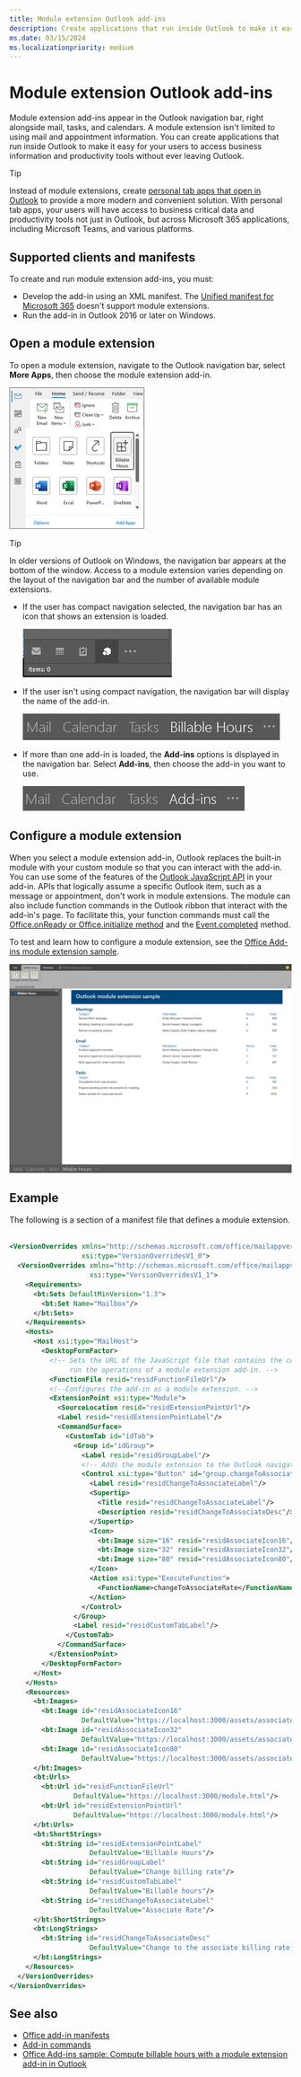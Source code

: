 ```yaml
---
title: Module extension Outlook add-ins
description: Create applications that run inside Outlook to make it easy for your users to access business information and productivity tools without ever leaving Outlook.
ms.date: 03/15/2024
ms.localizationpriority: medium
---
```


# Module extension Outlook add-ins

Module extension add-ins appear in the Outlook navigation bar, right alongside mail, tasks, and calendars. A module extension isn't limited to using mail and appointment information. You can create applications that run inside Outlook to make it easy for your users to access business information and productivity tools without ever leaving Outlook.

> [!TIP]
> Instead of module extensions, create [personal tab apps that open in Outlook](/microsoftteams/platform/m365-apps/extend-m365-teams-personal-tab) to provide a more modern and convenient solution. With personal tab apps, your users will have access to business critical data and productivity tools not just in Outlook, but across Microsoft 365 applications, including Microsoft Teams, and various platforms.

## Supported clients and manifests

To create and run module extension add-ins, you must:

- Develop the add-in using an XML manifest. The [Unified manifest for Microsoft 365](../develop/json-manifest-overview.md) doesn't support module extensions.
- Run the add-in in Outlook 2016 or later on Windows.

## Open a module extension

To open a module extension, navigate to the Outlook navigation bar, select **More Apps**, then choose the module extension add-in.

![Available modules and module extension add-ins in the More Apps flyout.](../images/outlook-updated-navigation-bar.png)

> [!TIP]
> In older versions of Outlook on Windows, the navigation bar appears at the bottom of the window. Access to a module extension varies depending on the layout of the navigation bar and the number of available module extensions.
>
> - If the user has compact navigation selected, the navigation bar has an icon that shows an extension is loaded.
>
>   ![Icons of the modules and add-ins displayed in a compact navigation bar.](../images/outlook-module-navigationbar-compact.png)
> - If the user isn't using compact navigation, the navigation bar will display the name of the add-in.
>
>   ![The names of the modules and add-ins shown in an expanded navigation bar.](../images/outlook-module-navigationbar-one.png)
> - If more than one add-in is loaded, the **Add-ins** options is displayed in the navigation bar. Select **Add-ins**, then choose the add-in you want to use.
>
>   ![The Add-ins option displayed in the navigation bar if more than one add-in is loaded.](../images/outlook-module-navigationbar-more.png)

## Configure a module extension

When you select a module extension add-in, Outlook replaces the built-in module with your custom module so that you can interact with the add-in. You can use some of the features of the [Outlook JavaScript API](/javascript/api/outlook) in your add-in. APIs that logically assume a specific Outlook item, such as a message or appointment, don't work in module extensions. The module can also include function commands in the Outlook ribbon that interact with the add-in's page. To facilitate this, your function commands must call the [Office.onReady or Office.initialize method](../develop/initialize-add-in.md) and the [Event.completed](/javascript/api/office/office.addincommands.event#office-office-addincommands-event-completed-member(1)) method.

To test and learn how to configure a module extension, see the [Office Add-ins module extension sample](https://github.com/OfficeDev/Outlook-Add-in-JavaScript-ModuleExtension).

![The user interface of a sample module extension.](../images/outlook-module-extension.png)

## Example

The following is a section of a manifest file that defines a module extension.

```xml

<VersionOverrides xmlns="http://schemas.microsoft.com/office/mailappversionoverrides"
                  xsi:type="VersionOverridesV1_0">
  <VersionOverrides xmlns="http://schemas.microsoft.com/office/mailappversionoverrides/1.1"
                    xsi:type="VersionOverridesV1_1">
    <Requirements>
      <bt:Sets DefaultMinVersion="1.3">
        <bt:Set Name="Mailbox"/>
      </bt:Sets>
    </Requirements>
    <Hosts>
      <Host xsi:type="MailHost">
        <DesktopFormFactor>
          <!-- Sets the URL of the JavaScript file that contains the code to
               run the operations of a module extension add-in. -->
          <FunctionFile resid="residFunctionFileUrl"/>
          <!--Configures the add-in as a module extension. -->
          <ExtensionPoint xsi:type="Module">
            <SourceLocation resid="residExtensionPointUrl"/>
            <Label resid="residExtensionPointLabel"/>
            <CommandSurface>
              <CustomTab id="idTab">
                <Group id="idGroup">
                  <Label resid="residGroupLabel"/>
                  <!-- Adds the module extension to the Outlook navigation bar. -->
                  <Control xsi:type="Button" id="group.changeToAssociate">
                    <Label resid="residChangeToAssociateLabel"/>
                    <Supertip>
                      <Title resid="residChangeToAssociateLabel"/>
                      <Description resid="residChangeToAssociateDesc"/>
                    </Supertip>
                    <Icon>
                      <bt:Image size="16" resid="residAssociateIcon16"/>
                      <bt:Image size="32" resid="residAssociateIcon32"/>
                      <bt:Image size="80" resid="residAssociateIcon80"/>
                    </Icon>
                    <Action xsi:type="ExecuteFunction">
                      <FunctionName>changeToAssociateRate</FunctionName>
                    </Action>
                  </Control>
                </Group>
                <Label resid="residCustomTabLabel"/>
              </CustomTab>
            </CommandSurface>
          </ExtensionPoint>
        </DesktopFormFactor>
      </Host>
    </Hosts>
    <Resources>
      <bt:Images>
        <bt:Image id="residAssociateIcon16"
                  DefaultValue="https://localhost:3000/assets/associate-16.png"/>
        <bt:Image id="residAssociateIcon32"
                  DefaultValue="https://localhost:3000/assets/associate-32.png"/>
        <bt:Image id="residAssociateIcon80"
                  DefaultValue="https://localhost:3000/assets/associate-80.png"/>
      </bt:Images>
      <bt:Urls>
        <bt:Url id="residFunctionFileUrl"
                DefaultValue="https://localhost:3000/module.html"/>
        <bt:Url id="residExtensionPointUrl"
                DefaultValue="https://localhost:3000/module.html"/>
      </bt:Urls>
      <bt:ShortStrings>
        <bt:String id="residExtensionPointLabel"
                    DefaultValue="Billable Hours"/>
        <bt:String id="residGroupLabel"
                    DefaultValue="Change billing rate"/>
        <bt:String id="residCustomTabLabel"
                    DefaultValue="Billable hours"/>
        <bt:String id="residChangeToAssociateLabel"
                    DefaultValue="Associate Rate"/>
      </bt:ShortStrings>
      <bt:LongStrings>
        <bt:String id="residChangeToAssociateDesc"
                    DefaultValue="Change to the associate billing rate: $127/hr"/>
      </bt:LongStrings>
    </Resources>
  </VersionOverrides>
</VersionOverrides>
```

## See also

- [Office add-in manifests](../develop/add-in-manifests.md)
- [Add-in commands](../design/add-in-commands.md)
- [Office Add-ins sample: Compute billable hours with a module extension add-in in Outlook](https://github.com/OfficeDev/Outlook-Add-in-JavaScript-ModuleExtension)
